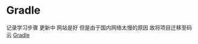 # Gradle
记录学习步骤 更新中
网站是好 但是由于国内网络太慢的原因 故将项目迁移至码云
<a href="https://git.oschina.net/jack20160713/Gradle">Gradle</a>
